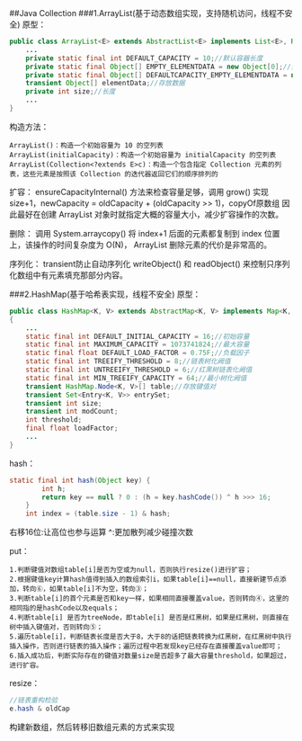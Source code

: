 ##Java Collection
###1.ArrayList(基于动态数组实现，支持随机访问，线程不安全)
原型：
```java
public class ArrayList<E> extends AbstractList<E> implements List<E>, RandomAccess, Cloneable, Serializable{
    ...
    private static final int DEFAULT_CAPACITY = 10;//默认容器长度
    private static final Object[] EMPTY_ELEMENTDATA = new Object[0];//空数组异常处理节约空间
    private static final Object[] DEFAULTCAPACITY_EMPTY_ELEMENTDATA = new Object[0];//默认构造
    transient Object[] elementData;//存放数据
    private int size;//长度
    ...
}
```
构造方法：
```text
ArrayList()：构造一个初始容量为 10 的空列表
ArrayList(initialCapacity)：构造一个初始容量为 initialCapacity 的空列表
ArrayList(Collection<?extends E>c)：构造一个包含指定 Collection 元素的列表，这些元素是按照该 Collection 的迭代器返回它们的顺序排列的
```
扩容：
ensureCapacityInternal() 方法来检查容量足够，调用 grow() 实现 size+1，newCapacity = oldCapacity + (oldCapacity >> 1)，copyOf原数组
因此最好在创建 ArrayList 对象时就指定大概的容量大小，减少扩容操作的次数。

删除：
调用 System.arraycopy() 将 index+1 后面的元素都复制到 index 位置上，该操作的时间复杂度为 O(N)， ArrayList 删除元素的代价是非常高的。

序列化：
transient防止自动序列化
writeObject() 和 readObject() 来控制只序列化数组中有元素填充那部分内容。


###2.HashMap(基于哈希表实现，线程不安全)
原型：
```java
public class HashMap<K, V> extends AbstractMap<K, V> implements Map<K, V>, Cloneable, Serializable
{
    ...
    static final int DEFAULT_INITIAL_CAPACITY = 16;//初始容量
    static final int MAXIMUM_CAPACITY = 1073741824;//最大容量
    static final float DEFAULT_LOAD_FACTOR = 0.75F;//负载因子
    static final int TREEIFY_THRESHOLD = 8;//链表树化阙值
    static final int UNTREEIFY_THRESHOLD = 6;//红黑树链表化阙值
    static final int MIN_TREEIFY_CAPACITY = 64;//最小树化阙值
    transient HashMap.Node<K, V>[] table;//存放键值对
    transient Set<Entry<K, V>> entrySet;
    transient int size;
    transient int modCount;
    int threshold;
    final float loadFactor;
    ...
}
```
hash：
```java
static final int hash(Object key) {
        int h;
        return key == null ? 0 : (h = key.hashCode()) ^ h >>> 16;
    }
    int index = (table.size - 1) & hash;
```
右移16位:让高位也参与运算  ^:更加散列减少碰撞次数

put：
```text
1.判断键值对数组table[i]是否为空或为null，否则执行resize()进行扩容；
2.根据键值key计算hash值得到插入的数组索引i，如果table[i]==null，直接新建节点添加，转向⑥，如果table[i]不为空，转向③；
3.判断table[i]的首个元素是否和key一样，如果相同直接覆盖value，否则转向④，这里的相同指的是hashCode以及equals；
4.判断table[i] 是否为treeNode，即table[i] 是否是红黑树，如果是红黑树，则直接在树中插入键值对，否则转向⑤；
5.遍历table[i]，判断链表长度是否大于8，大于8的话把链表转换为红黑树，在红黑树中执行插入操作，否则进行链表的插入操作；遍历过程中若发现key已经存在直接覆盖value即可；
6.插入成功后，判断实际存在的键值对数量size是否超多了最大容量threshold，如果超过，进行扩容。
```

resize：
```java
//链表重构检验
e.hash & oldCap
```
构建新数组，然后转移旧数组元素的方式来实现

